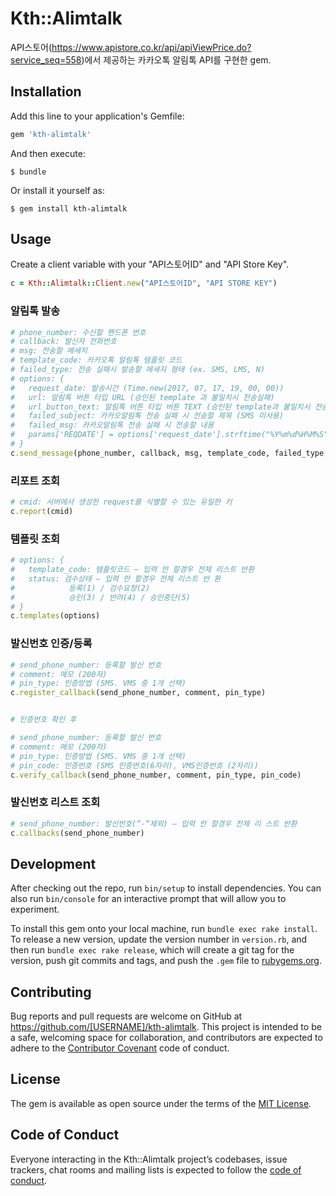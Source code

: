 # Kth::Alimtalk

API스토어(https://www.apistore.co.kr/api/apiViewPrice.do?service_seq=558)에서 제공하는 카카오톡 알림톡 API를 구현한 gem.
## Installation

Add this line to your application's Gemfile:

```ruby
gem 'kth-alimtalk'
```

And then execute:

    $ bundle

Or install it yourself as:

    $ gem install kth-alimtalk

## Usage

Create a client variable with your "API스토어ID" and "API Store Key".
```ruby
c = Kth::Alimtalk::Client.new("API스토어ID", "API STORE KEY")
```

### 알림톡 발송

```ruby
# phone_number: 수신할 핸드폰 번호
# callback: 발신자 전화번호
# msg: 전송할 메세지
# template_code: 카카오톡 알림톡 템플릿 코드
# failed_type: 전송 실패시 발송할 메세지 형태 (ex. SMS, LMS, N)
# options: {
#   request_date: 발송시간 (Time.new(2017, 07, 17, 19, 00, 00))
#   url: 알림톡 버튼 타입 URL (승인된 template 과 불일치시 전송실패)
#   url_button_text: 알림톡 버튼 타입 버튼 TEXT (승인된 template과 불일치시 전송실패)
#   failed_subject: 카카오알림톡 전송 실패 시 전송할 제목 (SMS 미사용)
#   failed_msg: 카카오알림톡 전송 실패 시 전송할 내용
#   params['REQDATE'] = options['request_date'].strftime("%Y%m%d%H%M%S") if options['request_date']
# }
c.send_message(phone_number, callback, msg, template_code, failed_type, options)
```

### 리포트 조회

```ruby
# cmid: 서버에서 생성한 request를 식별할 수 있는 유일한 키
c.report(cmid)
```

### 템플릿 조회

```ruby
# options: {
#   template_code: 템플릿코드 – 입력 안 할경우 전체 리스트 반환
#   status: 검수상태 – 입력 안 할경우 전체 리스트 반 환
#            등록(1) / 검수요청(2)
#            승인(3) / 반려(4) / 승인중단(5)
# }
c.templates(options)
```

### 발신번호 인증/등록

```ruby
# send_phone_number: 등록할 발신 번호
# comment: 메모 (200자)
# pin_type: 인증방법 (SMS. VMS 중 1개 선택)
c.register_callback(send_phone_number, comment, pin_type)


# 인증번호 확인 후 

# send_phone_number: 등록할 발신 번호
# comment: 메모 (200자)
# pin_type: 인증방법 (SMS. VMS 중 1개 선택)
# pin_code: 인증번호 (SMS 인증번호(6자리), VMS인증번호 (2자리))
c.verify_callback(send_phone_number, comment, pin_type, pin_code)
```

### 발신번호 리스트 조회

```ruby
# send_phone_number: 발신번호(“-“제외) – 입력 안 할경우 전체 리 스트 반환
c.callbacks(send_phone_number)
```


## Development

After checking out the repo, run `bin/setup` to install dependencies. You can also run `bin/console` for an interactive prompt that will allow you to experiment.

To install this gem onto your local machine, run `bundle exec rake install`. To release a new version, update the version number in `version.rb`, and then run `bundle exec rake release`, which will create a git tag for the version, push git commits and tags, and push the `.gem` file to [rubygems.org](https://rubygems.org).

## Contributing

Bug reports and pull requests are welcome on GitHub at https://github.com/[USERNAME]/kth-alimtalk. This project is intended to be a safe, welcoming space for collaboration, and contributors are expected to adhere to the [Contributor Covenant](http://contributor-covenant.org) code of conduct.

## License

The gem is available as open source under the terms of the [MIT License](http://opensource.org/licenses/MIT).

## Code of Conduct

Everyone interacting in the Kth::Alimtalk project’s codebases, issue trackers, chat rooms and mailing lists is expected to follow the [code of conduct](https://github.com/[USERNAME]/kth-alimtalk/blob/master/CODE_OF_CONDUCT.md).

